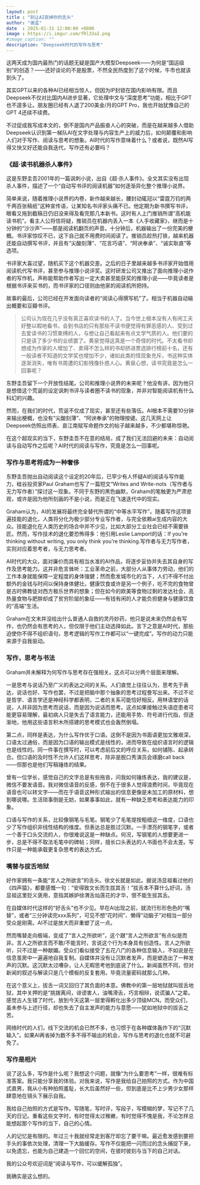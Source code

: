 ```yaml
---
layout: post
title : "别让AI拔掉你的舌头"
author: "谢孟"
date  : 2025-01-31 12:00:00 +0800
image : https://i.imgur.com/fRl33aI.png
#image_caption: ""
description: "Deepseek时代的写作与思考"
---
```


这两天成为国内最热门的话题无疑是国产大模型Deepseek——为何是“国运级别”的创造？——还好谈论的不是股票，不然全民热度到了这个时候，牛市也就该到头了。

<!--more-->

其实GPT以来的各种AI已经相当惊人，但因为IP封锁在国内影响有限。而且Deepseek不仅对比国内AI进步显著，它处理中文与“深度思考”功能，相比于GPT也不遑多让。朋友圈已经有人退了200美金/月的GPT Pro，我也开始犹豫自己的GPT 4还续不续费。

不过促成我写成本文的，倒不是国内产品振奋人心的突破，而是在越来越多人借助Deepseek认识到第一梯队AI在文字处理与内容生产上的威力后，如何颠覆和影响人们对于写作、阅读与思考的想象。AI时代的写作意味着什么？或者说，既然AI写得又快又好还能自我迭代，写作还有必要吗？


### 《超·读书机器杀人事件》

这是东野圭吾2001年的一篇讽刺小说，出自《超·杀人事件》。全文其实没有出现杀人事件，描述了一个“自动写书评的阅读机器”如何逐渐异化整个推理小说界。

简单来说，随着推理小说界的内卷，新作越来越长，腰封动辄冠以“雷霆万钧的两千两百张稿纸”这种宣传语，让某知名书评家头痛不已。他定期为新书撰写书评，眼看又拖到截稿日仍旧没来得及看完那几本新书。这时有人上门推销所谓“高机能读书机”。看主人公将信将疑，推销员在机器内丢入一本《人手收藏家》，继而是十分钟的“沙沙声”——那是阅读机翻页的声音。十分钟后，机器输出了一份完美的梗概。书评家惊叹不已，这下自己就不用费时间阅读了。推销员趁热打铁，越来机器还能自动撰写书评，并且有“尖酸刻薄”、“花言巧语”、“阿谀奉承”、“诚实耿直”等选项。

书评家大喜过望，随机买下这个机器交差。之后的日子里越来越多书评家开始借用阅读机代写书评，甚至参与推理小说评奖。这时研发公司又推出了面向推理小说作者的写作机，声称能帮助作者写出一定大卖甚至能获奖的推理小说——毕竟读者是根据书评来买书的，而书评家的口径则由他家的阅读机所把持。

故事的最后，公司已经在开发面向读者的“阅读心得撰写机”了。相当于机器自动输出概要和豆瓣书评。

> 公司认为现在几乎没有真正喜欢读书的人了。当今世上根本没有人有闲工夫好整以暇地看书，会到书店的只有那些不读书便觉得有罪恶感的人、受到过去爱读书的习惯束缚的人，与想让自己看起来有点文学气质的人。他们要的只是读了多少书的业绩罢了。黄泉觉得这真是一个奇怪的时代。不太看书却想成为作家的人增加了、卖得不怎么样的书却挤进票选排行榜前十名，还有一般读者不知道的文学奖也增加不少，诸如此类的怪现象充斥，书这种实体逐渐消失，唯有书周遭的幻影残像扑惑人心。黄泉心想，读书究竟是怎么一回事呢？

东野圭吾留下一个开放性结尾。公司和推理小说界的未来呢？他没有讲，因为他只是想借这个荒诞的设定讽刺书评与读者圈不读书的现象，并非对智能阅读机有什么科幻的兴趣。

然而，在我们的时代，荒诞不仅成了现实，甚至还有些落伍。AI根本不需要10分钟来输出梗概，也没有“尖酸刻薄”、“阿谀奉承”的物理按键。这几天网上让Deepseek仿照出师表、哀江南赋写命题作文的帖子越来越多，不少都堪称惊艳。

在这个超现实的当下，东野圭吾不在意的结局，成了我们无法回避的未来：自动阅读与自动写作之后呢？AI时代的阅读与写作，究竟是怎么一回事呢。


### 写作与思考将成为一种奢侈

东野圭吾抛出自动阅读这个设定的20年后，已罕少有人怀疑AI的阅读与写作能力，硅谷投资家Paul Graham也写了一篇短文“Writes and Write-nots（写作者与无力写作者）”探讨这一现象。不同于东野的黑色幽默，Graham的笔触更为严肃悲观，或许是因为他所刻画的不是小说，而是正在飞速迭代中的现实。

Graham认为，AI的发展将最终完全替代所谓的“中等水平写作”。随着写作这项普遍技能的退化，人类将分化为极少部分专业写作者，与完全依赖ai生成内容的大众。技能退化在人类历史的场合中并不少见，比如大部分工业社会已经不需要铁匠。然而，写作技术的退化要恐怖得多：他引用Leslie Lamport的话：If you’re thinking without writing, you only think you’re thinking.写作者与无力写作者，实则对应着思考者，与无力思考者。

AI时代的大众，面对廉价而具有相当水准的AI作品，将逐步妥协并失去其自身的写作及思考能力。这并非危言耸听：工业革命之前，大部分人从事体力劳动，他们的工作本身就能保障一定程度的身体强健；然而愈发城市化的当下，人们不得不付出额外的金钱与时间以保持身体健壮。健康饮食或许是另一个例子，吃不完的食物曾是古时佛教徒对西方极乐世界的想象；但在如今的欧美等食物过剩的发达社会，高热量食物与肥胖却成了贫穷阶层的象征——有钱有闲的人才能负担健身与健康饮食的“高端”生活。

Graham在文末并没给出什么普通人自救的灵丹妙药，他只是说未来仍然会有写作，也仍然会有思考的人，但仅限于他们主动选择如此。言下之意是AI时代，那些迫使你不得不组织语句，思考逻辑的写作工作都可以“一键完成”。写作的动力只能来源于自我驱动。


### 写作，思考与书法

Graham并未解释为何写作与思考存在强相关。这点可以分两个层面来理解。

一是思考与说话乃至广义的表达之间的关系。人们直觉上往往认为，思考先于表达，说话也好、写作也罢，不过是把脑中那个抽象的思考过程誊写出来。不过不论是哲学、语言学还是神经科学都表明，二者的关系可能恰好相反。用林语堂的话说，人并非因为思考而说话，而是因为说话而思考。这点如果接触过失语症患者可能更容易理解，最初病人只是失去了语言能力，还能用手势、符号进行代指，但逐渐地，他用这些语言积木所搭建的思考模式也会轰然倒塌。

第二点，同样是表达，为什么写作优于口语。这倒不是因为书面语更加文雅艰深，口语太过通俗，而是因为口语的输出模式是线性的，进而导致在组织语言时的逻辑也是线性的。同一件事在撰写时，可以考虑前后文的呼应关系，如何铺陈、起承转合。但口语的及时性不允许人们这样思考，除非是脱口秀演员会琢磨call back——但那也是他们写稿锤炼的结果。

曾有一位学长，感觉自己的文字总是有些拖沓，问我如何锤炼表达，我的建议是，微信不要发语音。我对微信语音的反感，倒不在于很多人觉得浪费时间，毕竟现在语音也可以转文字——而在于语音这种形式输出的信息更像是未加工的原材料，想到哪说哪。生活琐事倒是无妨，如果事事如此，就有一种缺乏思考和表达能力的印象。

口语与写作的关系，比较像钢笔与毛笔。钢笔少了毛笔提按粗细这一维度，口语也少了写作组织非线性结构的维度。但表达总是胜过沉默。一手漂亮的钢笔字，或者一个善于口头交流的人，你很难说这是一种缺点。何况，写钢笔的人想要更进一步，总是不得不取法毛笔中的碑帖；同样，擅长口头表达的人书面也不会太差。写作只是一种能承载更复杂思考的表达方式。


### 嘴替与拔舌地狱

好作家拥有一条能“言人之所欲言”的舌头。徐文长就是如此。据说汤显祖看过他的《四声猿》，都要感慨一句：“安得致文长而生拔其舌！”拔舌本不算什么好词，汤显祖这里贬义褒用，意指其嫉妒徐渭舌灿莲花的才华，恨不能生拔其舌。

在自媒体时代这样的“好舌头”也不少见。早在AI出现之前，就流行形形色色的“嘴替”，或者“三分钟读完xxx系列”，可见不想“花时间”、懒得“动脑子”对相当一部分受众是刚需。AI不过是放大而非重塑了这一点。

然而嘴替走向极端，变成了“言人之所欲听”，这个跟“言人之所欲言”有点似是而非。言人之所欲言而不敢/不能言时，言说这个行为本身具有创造性。言人之所欲听，只不过是一种献媚。受众们看似接受了五花八门的各种信息输入，不如说是在信息茧房中一遍遍地自我复制。自媒体并没有让沉默者发声，而是塑造出了一种发声的沉默。这沉默太过嘈杂，让人无暇思考他到底说了什么。新闻虽然不同，但对新闻的叙述与解读只是几个模板的反复套用。毕竟流量密码就那么几种。

在这个意义上，拔舌一词又回归了其负面的本意。佛教中的第一层地狱就叫拔舌地狱，其中关押的是“挑拨离间，诽谤害人，油嘴滑舌，巧言相辩，说谎骗人”之辈。感觉古人生错了时代，放到今天这第一层里得孵化出多少顶级MCN。而受众们，虽未参与上述行径，却也失去了自主发声的能力与意愿——犹如地狱中的拔舌之苦。

网络时代的人们，线下交流的机会已然不多，也习惯于在各种媒体轰炸下的“沉默输入”。如果AI再省掉为数不多不得不输出的机会，写作与思考的退化也就不可避免了。


### 写作是相片

说了这么多，写作是什么呢？我想这个问题，就像“为什么要思考”一样，很难有标准答案。我只能分享我的体验。对我来说，写作是我给自己拍照的方式。作为中国式直男，我从小有种拍照羞耻，长大后虽然好一些，但到底是比不上少男少女那样肆意地在镜头下展示自我。

我给自己拍照的方式是写作。写随笔，写时评，写段子，写模糊的梦，写记不了几天的日记。重看这些文字时，有时觉得太过稚嫩，有时觉得不愧是我，不论怎样总能想起那个写作的当下，自己的心情。

人的记忆是有限的。年过三十我就经常走到客厅却忘了要干嘛。最近愈发感到要把手头的事依次处理，清理一下大脑缓存。写作不仅能把一闪而过的念头捕捉下来，以免遗忘，也能为自己建造一个回忆的空间，在彼时彼刻与当下的自己对话。

我的公众号欢迎词是“阅读与写作，可以缓解孤独”。

我确实是这么想的。

<!--END-->